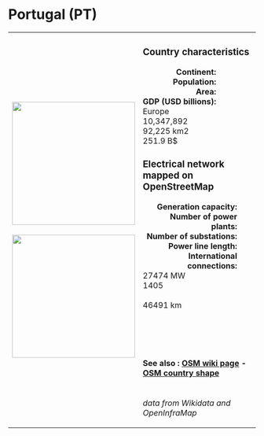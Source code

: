 # Portugal (PT)

<table width="90%">
<tr>
<td>
<img src="http://commons.wikimedia.org/wiki/Special:FilePath/Flag%20of%20Portugal.svg" width="250">
<br><br>
<img src="http://commons.wikimedia.org/wiki/Special:FilePath/Portugal%20on%20the%20globe%20%28Europe%20centered%29.svg" width="250"></td>
<td>
<h3>Country characteristics</h3>
<div style="display: inline-block;text-align:right;margin-right:30px;font-weight: bold;">
Continent:<br>Population:<br>Area:<br>GDP (USD billions):
</div>
<div style="display: inline-block;">
Europe<br>10,347,892<br>92,225 km2<br>251.9 B$
</div>
<h3>Electrical network mapped on OpenStreetMap</h3>
<div style="display: inline-block;text-align:right;margin-right:30px;font-weight: bold;">Generation capacity:<br>
Number of power plants:<br>
Number of substations:<br>
Power line length:<br>
International connections:<br>
</div>
<div style="display: inline-block;">27474 MW<br>
1405<br>
<br>
46491 km<br>
<br>
</div>

<br><br><h4>See also :
<a href="https://wiki.openstreetmap.org/wiki/Power_networks/Portugal" target="_blank">OSM wiki page</a> -
<a href="https://openstreetmap.org/relation/295480" target="_blank">OSM country shape</a>
</h4>

<br><i>data from Wikidata and OpenInfraMap</i>
</td>
</tr>
</table>




